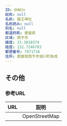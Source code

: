 ```yaml
---
ID: 6HWJv
総称: null
名称: 龍王神社
名称読み: null
別名: null
都道府県: 愛媛県
区域: 西予市
緯度: 33.3810374
経度: 132.7246783
郵便番号: 7971716
住所: 愛媛県西予市城川町魚成
---
```


## その他

### 参考URL

| URL | 説明          |
| --- | ------------- |
|     | OpenStreetMap |
